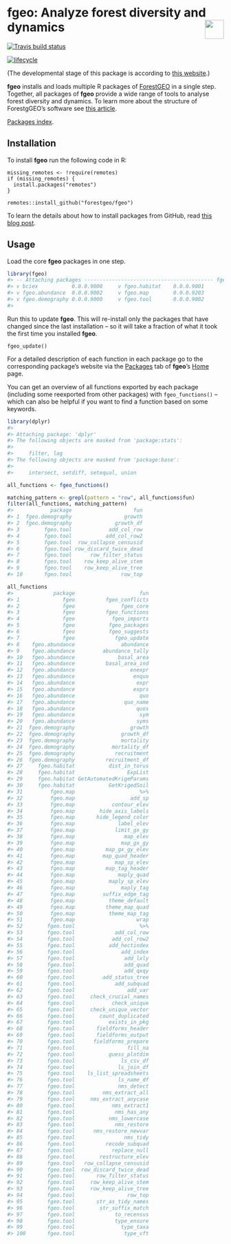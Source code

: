 
<!-- README.md is generated from README.Rmd. Please edit that file -->

# fgeo: Analyze forest diversity and dynamics <img src="https://i.imgur.com/39pvr4n.png" align="right" height=44 />

[![Travis build
status](https://travis-ci.org/forestgeo/fgeo.svg?branch=master)](https://travis-ci.org/forestgeo/fgeo)

[![lifecycle](https://img.shields.io/badge/lifecycle-experimental-orange.svg)](https://www.tidyverse.org/lifecycle/#experimental)

(The developmental stage of this package is according to [this
website](https://www.tidyverse.org/lifecycle/).)

**fgeo** installs and loads multiple R packages of
[ForestGEO](http://www.forestgeo.si.edu/) in a single step. Together,
all packages of **fgeo** provide a wide range of tools to analyse forest
diversity and dynamics. To learn more about the structure of
ForestgGEO’s software see [this article](https://goo.gl/c5X6qk).

[Packages index](https://forestgeo.github.io/fgeo/reference/index.html).

## Installation

To install **fgeo** run the following code in R:

    missing_remotes <- !require(remotes)
    if (missing_remotes) {
      install.packages("remotes")
    }
    
    remotes::install_github("forestgeo/fgeo")

To learn the details about how to install packages from GitHub, read
[this blog post](https://goo.gl/dQKEeg).

## Usage

Load the core **fgeo** packages in one step.

``` r
library(fgeo)
#> -- Attaching packages ------------------------------------------ fgeo 0.0.0.9000 --
#> v bciex           0.0.0.9000     v fgeo.habitat    0.0.0.9001
#> v fgeo.abundance  0.0.0.9002     v fgeo.map        0.0.0.9203
#> v fgeo.demography 0.0.0.9000     v fgeo.tool       0.0.0.9002
#> 
```

Run this to update **fgeo**. This will re-install only the packages that
have changed since the last installation – so it will take a fraction of
what it took the first time you installed **fgeo**.

    fgeo_update()

For a detailed description of each function in each package go to the
corresponding package’s website via the
[Packages](https://forestgeo.github.io/fgeo/reference/index.html) tab of
**fgeo**’s [Home](https://forestgeo.github.io/fgeo/index.html) page.

You can get an overview of all functions exported by each package
(including some reexported from other packages) with `fgeo_functions()`
– which can also be helpful if you want to find a function based on
some keywords.

``` r
library(dplyr)
#> 
#> Attaching package: 'dplyr'
#> The following objects are masked from 'package:stats':
#> 
#>     filter, lag
#> The following objects are masked from 'package:base':
#> 
#>     intersect, setdiff, setequal, union

all_functions <- fgeo_functions()

matching_pattern <- grepl(pattern = "row", all_functions$fun)
filter(all_functions, matching_pattern)
#>            package                    fun
#> 1  fgeo.demography                 growth
#> 2  fgeo.demography              growth_df
#> 3        fgeo.tool            add_col_row
#> 4        fgeo.tool           add_col_row2
#> 5        fgeo.tool  row_collapse_censusid
#> 6        fgeo.tool row_discard_twice_dead
#> 7        fgeo.tool      row_filter_status
#> 8        fgeo.tool    row_keep_alive_stem
#> 9        fgeo.tool    row_keep_alive_tree
#> 10       fgeo.tool                row_top
```

``` r
all_functions
#>             package                     fun
#> 1              fgeo          fgeo_conflicts
#> 2              fgeo               fgeo_core
#> 3              fgeo          fgeo_functions
#> 4              fgeo            fgeo_imports
#> 5              fgeo           fgeo_packages
#> 6              fgeo           fgeo_suggests
#> 7              fgeo             fgeo_update
#> 8    fgeo.abundance               abundance
#> 9    fgeo.abundance         abundance_tally
#> 10   fgeo.abundance              basal_area
#> 11   fgeo.abundance          basal_area_ind
#> 12   fgeo.abundance                  enexpr
#> 13   fgeo.abundance                   enquo
#> 14   fgeo.abundance                    expr
#> 15   fgeo.abundance                   exprs
#> 16   fgeo.abundance                     quo
#> 17   fgeo.abundance                quo_name
#> 18   fgeo.abundance                    quos
#> 19   fgeo.abundance                     sym
#> 20   fgeo.abundance                    syms
#> 21  fgeo.demography                  growth
#> 22  fgeo.demography               growth_df
#> 23  fgeo.demography               mortality
#> 24  fgeo.demography            mortality_df
#> 25  fgeo.demography             recruitment
#> 26  fgeo.demography          recruitment_df
#> 27     fgeo.habitat           dist_in_torus
#> 28     fgeo.habitat                 ExpList
#> 29     fgeo.habitat GetAutomatedKrigeParams
#> 30     fgeo.habitat           GetKrigedSoil
#> 31         fgeo.map                     %>%
#> 32         fgeo.map                  add_sp
#> 33         fgeo.map            contour_elev
#> 34         fgeo.map        hide_axis_labels
#> 35         fgeo.map       hide_legend_color
#> 36         fgeo.map              label_elev
#> 37         fgeo.map             limit_gx_gy
#> 38         fgeo.map                map_elev
#> 39         fgeo.map               map_gx_gy
#> 40         fgeo.map          map_gx_gy_elev
#> 41         fgeo.map         map_quad_header
#> 42         fgeo.map             map_sp_elev
#> 43         fgeo.map          map_tag_header
#> 44         fgeo.map              maply_quad
#> 45         fgeo.map           maply_sp_elev
#> 46         fgeo.map               maply_tag
#> 47         fgeo.map         suffix_edge_tag
#> 48         fgeo.map           theme_default
#> 49         fgeo.map          theme_map_quad
#> 50         fgeo.map           theme_map_tag
#> 51         fgeo.map                    wrap
#> 52        fgeo.tool                     %>%
#> 53        fgeo.tool             add_col_row
#> 54        fgeo.tool            add_col_row2
#> 55        fgeo.tool           add_hectindex
#> 56        fgeo.tool               add_index
#> 57        fgeo.tool                add_lxly
#> 58        fgeo.tool                add_quad
#> 59        fgeo.tool                add_qxqy
#> 60        fgeo.tool         add_status_tree
#> 61        fgeo.tool             add_subquad
#> 62        fgeo.tool                 add_var
#> 63        fgeo.tool     check_crucial_names
#> 64        fgeo.tool            check_unique
#> 65        fgeo.tool     check_unique_vector
#> 66        fgeo.tool        count_duplicated
#> 67        fgeo.tool           exists_in_pkg
#> 68        fgeo.tool       fieldforms_header
#> 69        fgeo.tool       fieldforms_output
#> 70        fgeo.tool      fieldforms_prepare
#> 71        fgeo.tool                 fill_na
#> 72        fgeo.tool           guess_plotdim
#> 73        fgeo.tool               ls_csv_df
#> 74        fgeo.tool              ls_join_df
#> 75        fgeo.tool    ls_list_spreadsheets
#> 76        fgeo.tool              ls_name_df
#> 77        fgeo.tool              nms_detect
#> 78        fgeo.tool         nms_extract_all
#> 79        fgeo.tool     nms_extract_anycase
#> 80        fgeo.tool            nms_extract1
#> 81        fgeo.tool             nms_has_any
#> 82        fgeo.tool           nms_lowercase
#> 83        fgeo.tool             nms_restore
#> 84        fgeo.tool      nms_restore_newvar
#> 85        fgeo.tool                nms_tidy
#> 86        fgeo.tool          recode_subquad
#> 87        fgeo.tool            replace_null
#> 88        fgeo.tool        restructure_elev
#> 89        fgeo.tool   row_collapse_censusid
#> 90        fgeo.tool  row_discard_twice_dead
#> 91        fgeo.tool       row_filter_status
#> 92        fgeo.tool     row_keep_alive_stem
#> 93        fgeo.tool     row_keep_alive_tree
#> 94        fgeo.tool                 row_top
#> 95        fgeo.tool       str_as_tidy_names
#> 96        fgeo.tool        str_suffix_match
#> 97        fgeo.tool             to_recensus
#> 98        fgeo.tool             type_ensure
#> 99        fgeo.tool               type_taxa
#> 100       fgeo.tool                type_vft
```
